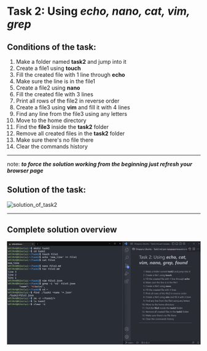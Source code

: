 # Task 2: Using **_echo, nano, cat, vim, grep_**
 ## Conditions of the task:  
1. Make a folder named **task2** and jump into it
2. Create a file1 using **touch**
3. Fill  the created file with 1 line through **echo**
4. Make sure the line is in the file1
5. Create a file2 using **nano**
6. Fill the created file with 3 lines
7. Print all rows of the file2 in reverse order  
8. Create a file3 using **vim** and fill it with 4 lines
9.  Find any line from the file3 using any letters
10. Move to the home directory 
11. Find the **file3** inside the **task2** folder 
12. Remove all created files in the **task2** folder
13. Make sure there's no file there
14. Clear the commands history 
___
note: **_to force the solution working from the beginning just refresh your browser page_**

## Solution of the task:
![solution_of_task2](Sourses/Task%202%20(echo,%20nano,%20cat,%20vim,%20grep).gif)
___
## Complete solution overview
![FS2](Sourses/Final_solution_2.png)